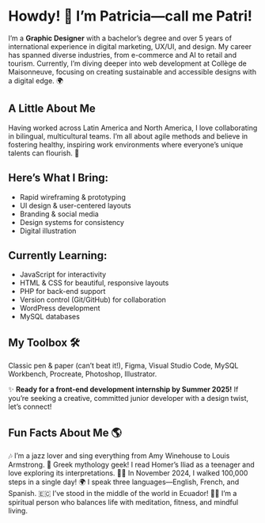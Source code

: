 # Howdy! 👋 I’m Patricia—call me Patri!

I’m a **Graphic Designer** with a bachelor’s degree and over 5 years of international experience in digital marketing, UX/UI, and design. My career has spanned diverse industries, from e-commerce and AI to retail and tourism. Currently, I’m diving deeper into web development at Collège de Maisonneuve, focusing on creating sustainable and accessible designs with a digital edge. 🌍

## A Little About Me
Having worked across Latin America and North America, I love collaborating in bilingual, multicultural teams. I’m all about agile methods and believe in fostering healthy, inspiring work environments where everyone’s unique talents can flourish. 🌱

## Here’s What I Bring:
- Rapid wireframing & prototyping
- UI design & user-centered layouts
- Branding & social media
- Design systems for consistency
- Digital illustration

## Currently Learning:
- JavaScript for interactivity
- HTML & CSS for beautiful, responsive layouts
- PHP for back-end support
- Version control (Git/GitHub) for collaboration
- WordPress development
- MySQL databases

## My Toolbox 🛠️
Classic pen & paper (can’t beat it!), Figma, Visual Studio Code, MySQL Workbench, Procreate, Photoshop, Illustrator.

✨ **Ready for a front-end development internship by Summer 2025!** If you’re seeking a creative, committed junior developer with a design twist, let’s connect!

## Fun Facts About Me 🌎
🎶 I’m a jazz lover and sing everything from Amy Winehouse to Louis Armstrong.
📜 Greek mythology geek! I read Homer’s Iliad as a teenager and love exploring its interpretations.
🚶‍♀️ In November 2024, I walked 100,000 steps in a single day!
🌍 I speak three languages—English, French, and Spanish.
🇪🇨 I’ve stood in the middle of the world in Ecuador!
🧘‍♀️ I’m a spiritual person who balances life with meditation, fitness, and mindful living.
